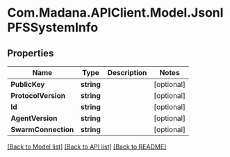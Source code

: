 
# Com.Madana.APIClient.Model.JsonIPFSSystemInfo

## Properties

Name | Type | Description | Notes
------------ | ------------- | ------------- | -------------
**PublicKey** | **string** |  | [optional] 
**ProtocolVersion** | **string** |  | [optional] 
**Id** | **string** |  | [optional] 
**AgentVersion** | **string** |  | [optional] 
**SwarmConnection** | **string** |  | [optional] 

[[Back to Model list]](../README.md#documentation-for-models)
[[Back to API list]](../README.md#documentation-for-api-endpoints)
[[Back to README]](../README.md)

